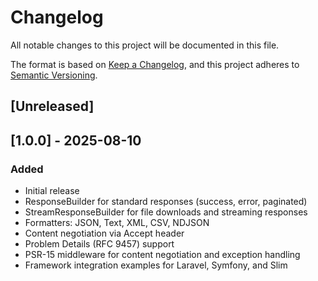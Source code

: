 # Changelog
All notable changes to this project will be documented in this file.

The format is based on [Keep a Changelog](https://keepachangelog.com/en/1.0.0/),
and this project adheres to [Semantic Versioning](https://semver.org/spec/v2.0.0.html).

## [Unreleased]

## [1.0.0] - 2025-08-10
### Added
- Initial release
- ResponseBuilder for standard responses (success, error, paginated)
- StreamResponseBuilder for file downloads and streaming responses
- Formatters: JSON, Text, XML, CSV, NDJSON
- Content negotiation via Accept header
- Problem Details (RFC 9457) support
- PSR-15 middleware for content negotiation and exception handling
- Framework integration examples for Laravel, Symfony, and Slim